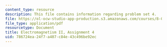 ```yaml
---
content_type: resource
description: This file contains information regarding problem set 4.
file: https://ol-ocw-studio-app-production.s3.amazonaws.com/courses/8-07-electromagnetism-ii-fall-2012/786724ea24f7a407c84e43c496be92ec_MIT8_07F12_pset04.pdf
file_type: application/pdf
resourcetype: Document
title: Electromagnetism II, Assignment 4
uid: 786724ea-24f7-a407-c84e-43c496be92ec
---
```

